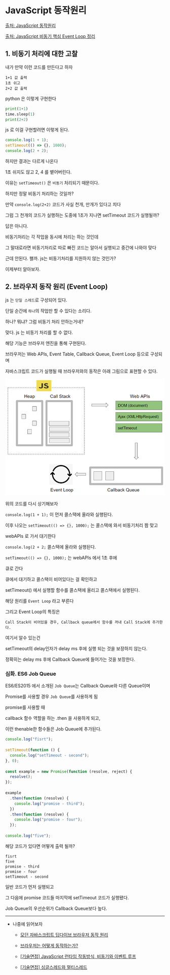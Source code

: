 # JavaScript 동작원리

[출처: JavaScript 동작원리](https://www.youtube.com/watch?v=v67LloZ1ieI)

[출처: JavaScript 비동기 핵심 Event Loop 정리](https://medium.com/sjk5766/javascript-%EB%B9%84%EB%8F%99%EA%B8%B0-%ED%95%B5%EC%8B%AC-event-loop-%EC%A0%95%EB%A6%AC-422eb29231a8)

## 1. 비동기 처리에 대한 고찰

내가 만약 이런 코드를 만든다고 하자

```
1+1 값 출력
1초 쉬고
2+2 값 출력
```

python 은 이렇게 구현한다

```py
print(1+1)
time.sleep(1)
print(2+2)
```

js 로 이걸 구현할려면 이렇게 된다.

```js
console.log(1 + 1);
setTimeout(() => {}, 1000);
console.log(2 + 2);
```

하지만 결과는 다르게 나온다

1초 쉬지도 않고 2, 4 를 뱉어버린다.

이유는 `setTimeout()` 은 `비동기` 처리되기 때문이다.

하지만 정말 비동기 처리하는 것일까?

만약 `console.log(2+2)` 코드가 사실 천개, 만개가 있다고 치다

그럼 그 천개의 코드가 실행하는 도중에 1초가 지나면 setTimeout 코드가 실행될까?

답은 아니다.

비동기처리는 각 작업을 동시에 처리는 하는 것인데

그 말대로라면 비동기처리로 따로 빠진 코드는 알아서 실행되고 중간에 나와야 맞다

근데 안된다. 왤까. js는 비동기처리를 지원하지 않는 것인가?

이제부터 알아보자.

## 2. 브라우저 동작 원리 (Event Loop)

js 는 `단일 스레드`로 구성되어 있다.

단일 순간에 `하나`의 작업만 할 수 있다는 소리다.

하나? 뭐냐? 그럼 비동기 처리 안하는거네?

맞다. js 는 비동기 처리를 할 수 없다.

해당 기능은 브라우저 엔진을 통해 구현된다.

브라우저는 Web APIs, Event Table, Callback Queue, Event Loop 등으로 구성되며

자바스크립트 코드가 실행될 때 브라우저와의 동작은 아래 그림으로 표현할 수 있다.

![이벤트 루프](/study/JavaScript/pic/EventLoop.png)

위의 코드를 다시 상기해보자

`console.log(1 + 1);` 이 먼저 콜스택에 올라와 실행된다.

이후 나오는 `setTimeout(() => {}, 1000);` 는 콜스택에 와서 비동기처리 짬 맞고

webAPIs 로 가서 대기한다

`console.log(2 + 2;` 콜스택에 올라와 실행된다.

`setTimeout(() => {}, 1000);` 는 webAPIs 에서 1초 후에

큐로 간다

큐에서 대기하고 콜스택이 비어있다는 걸 확인하고

setTimeout() 에서 실행할 함수를 콜스택에 올리고 콜스택에서 실행된다.

해당 원리를 `Event Loop` 라고 부른다

그리고 Event Loop의 특징은

    Call Stack이 비어있을 경우, Callback queue에서 함수를 꺼내 Call Stack에 추가한다.

여기서 알수 있는건

setTimeout의 delay인자가 delay ms 후에 실행 되는 것을 보장하지 않는다.

정확히는 delay ms 후에 Callback Queue에 들어가는 것을 보장한다.

### 심화. ES6 Job Queue

ES6/ES2015 에서 소개된 `Job Queue`는 Callback Queue와 다른 Queue이며

Promise를 사용할 경우 `Job Queue`를 사용하게 됨

promise를 사용할 때

callback 함수 역할을 하는 .then 을 사용하게 되고,

이런 thenable한 함수들은 Job Queue에 추가된다.

```js
console.log("fisrt");

setTimeout(function () {
  console.log("setTimeout - second");
}, 0);

const example = new Promise(function (resolve, reject) {
  resolve();
});

example
  .then(function (resolve) {
    console.log("promise - third");
  })
  .then(function (resolve) {
    console.log("promise - four");
  });

console.log("five");
```

해당 코드가 있다면 어떻게 출력 될까?

```
fisrt
five
promise - third
promise - four
setTimeout - second
```

일반 코드가 먼저 실행되고

그 다음에 promise 코드들 마지막에 setTimeout 코드가 실행됐다.

Job Queue의 우선순위가 Callback Queue보다 높다.

---

- 나중에 읽어보자

  - [모던 자바스크립트 딥다이브 브라우저 동작 원리](https://poiemaweb.com/js-browser)

  - [브라우저는 어떻게 동작하는가?](https://d2.naver.com/helloworld/59361)

  - [[기술면접] JavaScript 런타임 작동방식, 비동기와 이벤트 루프](https://velog.io/@ahsy92/%EA%B8%B0%EC%88%A0%EB%A9%B4%EC%A0%91-JavaScript-%EB%9F%B0%ED%83%80%EC%9E%84-%EC%9E%91%EB%8F%99%EB%B0%A9%EC%8B%9D-%EB%B9%84%EB%8F%99%EA%B8%B0%EC%99%80-%EC%9D%B4%EB%B2%A4%ED%8A%B8-%EB%A3%A8%ED%94%84)

  - [[기술면접] 싱글스레드와 멀티스레드](https://velog.io/@ahsy92/%EA%B8%B0%EC%88%A0%EB%A9%B4%EC%A0%91-%EC%8B%B1%EA%B8%80%EC%8A%A4%EB%A0%88%EB%93%9C%EC%99%80-%EB%A9%80%ED%8B%B0%EC%8A%A4%EB%A0%88%EB%93%9C)
